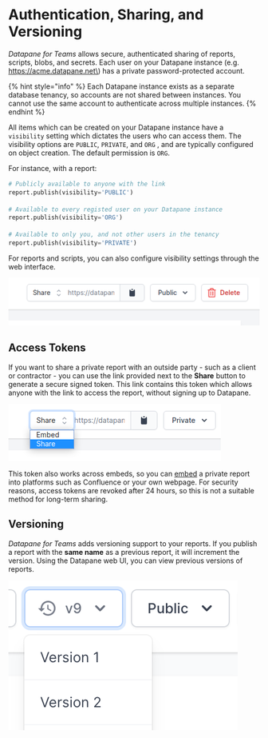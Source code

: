 # Authentication, Sharing, and Versioning

_Datapane for Teams_ allows secure, authenticated sharing of reports, scripts, blobs, and secrets. Each user on your Datapane instance \(e.g. https://acme.datapane.net\) has a private password-protected account.

{% hint style="info" %}
Each Datapane instance exists as a separate database tenancy, so accounts are not shared between instances. You cannot use the same account to authenticate across multiple instances.
{% endhint %}

All items which can be created on your Datapane instance have a `visibility` setting which dictates the users who can access them. The visibility options are `PUBLIC`, `PRIVATE`, and `ORG` , and are typically configured on object creation. The default permission is `ORG`.

For instance, with a report:

```python
# Publicly available to anyone with the link
report.publish(visibility='PUBLIC')

# Available to every registed user on your Datapane instance
report.publish(visibility='ORG')

# Available to only you, and not other users in the tenancy
report.publish(visibility='PRIVATE')
```

For reports and scripts, you can also configure visibility settings through the web interface.

![](../.gitbook/assets/image%20%2898%29.png)

## Access Tokens

If you want to share a private report with an outside party - such as a client or contractor - you can use the link provided next to the **Share** button to generate a secure signed token. This link contains this token which allows anyone with the link to access the report, without signing up to Datapane.

![](../.gitbook/assets/image%20%2897%29.png)

This token also works across embeds, so you can [embed](../tutorials/embedding-reports-in-social-platforms.md#business-tooling) a private report into platforms such as Confluence or your own webpage. For security reasons, access tokens are revoked after 24 hours, so this is not a suitable method for long-term sharing.

## Versioning

_Datapane for Teams_ adds versioning support to your reports. If you publish a report with the **same name** as a previous report, it will increment the version. Using the Datapane web UI, you can view previous versions of reports. 

![](../.gitbook/assets/image%20%28112%29.png)




